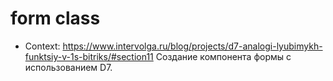 # form class
- Context: https://www.intervolga.ru/blog/projects/d7-analogi-lyubimykh-funktsiy-v-1s-bitriks/#section11
Создание компонента формы с использованием D7.
